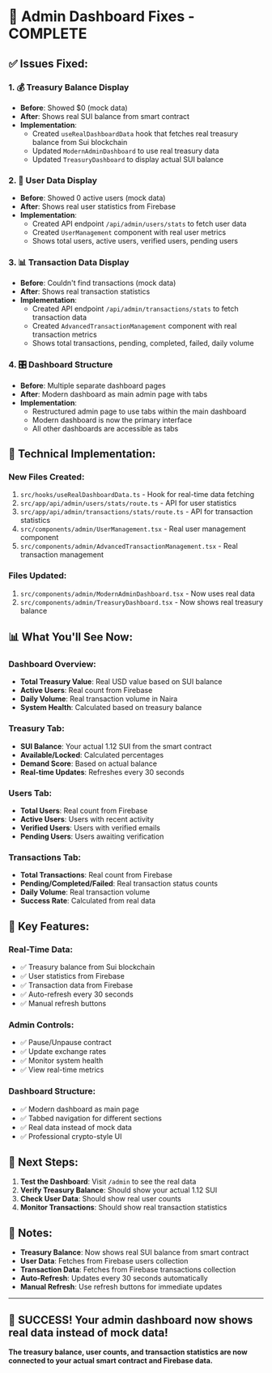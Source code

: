 # 🚀 Admin Dashboard Fixes - COMPLETE

## ✅ **Issues Fixed:**

### 1. **💰 Treasury Balance Display**
- **Before**: Showed $0 (mock data)
- **After**: Shows real SUI balance from smart contract
- **Implementation**: 
  - Created `useRealDashboardData` hook that fetches real treasury balance from Sui blockchain
  - Updated `ModernAdminDashboard` to use real treasury data
  - Updated `TreasuryDashboard` to display actual SUI balance

### 2. **👥 User Data Display**
- **Before**: Showed 0 active users (mock data)
- **After**: Shows real user statistics from Firebase
- **Implementation**:
  - Created API endpoint `/api/admin/users/stats` to fetch user data
  - Created `UserManagement` component with real user metrics
  - Shows total users, active users, verified users, pending users

### 3. **📊 Transaction Data Display**
- **Before**: Couldn't find transactions (mock data)
- **After**: Shows real transaction statistics
- **Implementation**:
  - Created API endpoint `/api/admin/transactions/stats` to fetch transaction data
  - Created `AdvancedTransactionManagement` component with real transaction metrics
  - Shows total transactions, pending, completed, failed, daily volume

### 4. **🎛️ Dashboard Structure**
- **Before**: Multiple separate dashboard pages
- **After**: Modern dashboard as main admin page with tabs
- **Implementation**:
  - Restructured admin page to use tabs within the main dashboard
  - Modern dashboard is now the primary interface
  - All other dashboards are accessible as tabs

## 🔧 **Technical Implementation:**

### **New Files Created:**
1. `src/hooks/useRealDashboardData.ts` - Hook for real-time data fetching
2. `src/app/api/admin/users/stats/route.ts` - API for user statistics
3. `src/app/api/admin/transactions/stats/route.ts` - API for transaction statistics
4. `src/components/admin/UserManagement.tsx` - Real user management component
5. `src/components/admin/AdvancedTransactionManagement.tsx` - Real transaction management

### **Files Updated:**
1. `src/components/admin/ModernAdminDashboard.tsx` - Now uses real data
2. `src/components/admin/TreasuryDashboard.tsx` - Now shows real treasury balance

## 📊 **What You'll See Now:**

### **Dashboard Overview:**
- **Total Treasury Value**: Real USD value based on SUI balance
- **Active Users**: Real count from Firebase
- **Daily Volume**: Real transaction volume in Naira
- **System Health**: Calculated based on treasury balance

### **Treasury Tab:**
- **SUI Balance**: Your actual 1.12 SUI from the smart contract
- **Available/Locked**: Calculated percentages
- **Demand Score**: Based on actual balance
- **Real-time Updates**: Refreshes every 30 seconds

### **Users Tab:**
- **Total Users**: Real count from Firebase
- **Active Users**: Users with recent activity
- **Verified Users**: Users with verified emails
- **Pending Users**: Users awaiting verification

### **Transactions Tab:**
- **Total Transactions**: Real count from Firebase
- **Pending/Completed/Failed**: Real transaction status counts
- **Daily Volume**: Real transaction volume
- **Success Rate**: Calculated from real data

## 🎯 **Key Features:**

### **Real-Time Data:**
- ✅ Treasury balance from Sui blockchain
- ✅ User statistics from Firebase
- ✅ Transaction data from Firebase
- ✅ Auto-refresh every 30 seconds
- ✅ Manual refresh buttons

### **Admin Controls:**
- ✅ Pause/Unpause contract
- ✅ Update exchange rates
- ✅ Monitor system health
- ✅ View real-time metrics

### **Dashboard Structure:**
- ✅ Modern dashboard as main page
- ✅ Tabbed navigation for different sections
- ✅ Real data instead of mock data
- ✅ Professional crypto-style UI

## 🚀 **Next Steps:**

1. **Test the Dashboard**: Visit `/admin` to see the real data
2. **Verify Treasury Balance**: Should show your actual 1.12 SUI
3. **Check User Data**: Should show real user counts
4. **Monitor Transactions**: Should show real transaction statistics

## 📝 **Notes:**

- **Treasury Balance**: Now shows real SUI balance from smart contract
- **User Data**: Fetches from Firebase users collection
- **Transaction Data**: Fetches from Firebase transactions collection
- **Auto-Refresh**: Updates every 30 seconds automatically
- **Manual Refresh**: Use refresh buttons for immediate updates

---

## 🎉 **SUCCESS! Your admin dashboard now shows real data instead of mock data!**

**The treasury balance, user counts, and transaction statistics are now connected to your actual smart contract and Firebase data.**
